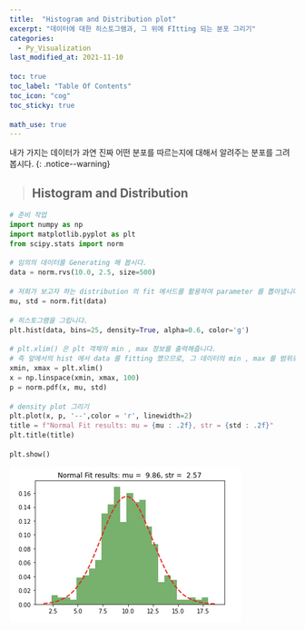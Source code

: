 ```yaml
---
title:  "Histogram and Distribution plot"
excerpt: "데이터에 대한 히스토그램과, 그 위에 FItting 되는 분포 그리기"
categories:
  - Py_Visualization
last_modified_at: 2021-11-10

toc: true
toc_label: "Table Of Contents"
toc_icon: "cog"
toc_sticky: true

math_use: true
---
```


 내가 가지는 데이터가 과연 진짜 어떤 분포를 따르는지에 대해서 알려주는 분포를 그려봅시다. 
{: .notice--warning}

> ## Histogram and Distribution

```python
# 준비 작업
import numpy as np
import matplotlib.pyplot as plt
from scipy.stats import norm

# 임의의 데이터를 Generating 해 봅시다.
data = norm.rvs(10.0, 2.5, size=500)

# 저희가 보고자 하는 distribution 의 fit 메서드를 활용하여 parameter 를 뽑아냅니다.
mu, std = norm.fit(data)

# 히스토그램을 그립니다. 
plt.hist(data, bins=25, density=True, alpha=0.6, color='g')

# plt.xlim() 은 plt 객체의 min , max 정보를 출력해줍니다. 
# 즉 앞에서의 hist 에서 data 를 fitting 했으므로, 그 데이터의 min , max 를 범위로 지정하는 것입니다.
xmin, xmax = plt.xlim() 
x = np.linspace(xmin, xmax, 100)
p = norm.pdf(x, mu, std)

# density plot 그리기
plt.plot(x, p, '--',color = 'r', linewidth=2)
title = f"Normal Fit results: mu = {mu : .2f}, str = {std : .2f}"
plt.title(title)

plt.show()
```

![png](/assets/images/Python/52_1.png)

